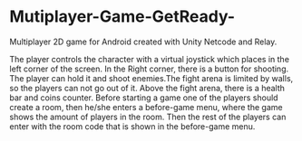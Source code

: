 # Mutiplayer-Game-GetReady-

Multiplayer 2D game for Android created with Unity Netcode and Relay.

The player controls the character with a virtual joystick which places in the left corner of the screen. In the Right corner, there is a button for shooting. The player can hold it and shoot enemies.The fight arena is limited by walls, so the players can not go out of it. Above the fight arena, there is a health bar and coins counter.
Before starting a game one of the players should create a room, then he/she enters a before-game menu, where the game shows the amount of players in the room. Then the rest of the players can enter with the room code that is shown in the before-game menu.
